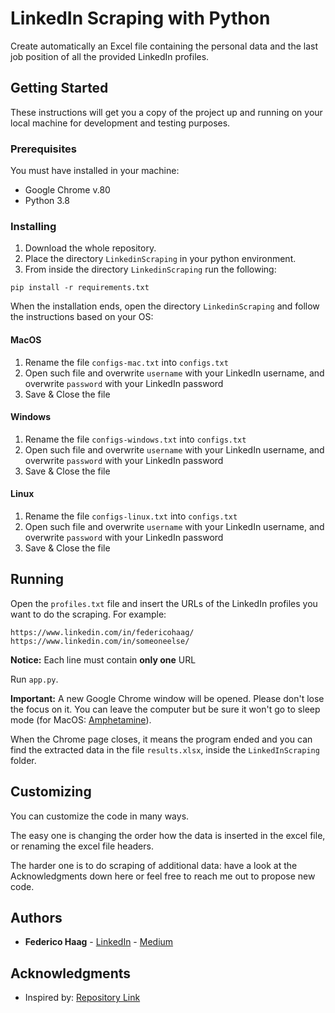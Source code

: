 # LinkedIn Scraping with Python

Create automatically an Excel file containing the personal data and the last job position of all the provided LinkedIn profiles.

## Getting Started

These instructions will get you a copy of the project up and running on your local machine for development and testing purposes.

### Prerequisites

You must have installed in your machine:
* Google Chrome v.80
* Python 3.8


### Installing

1. Download the whole repository.
2. Place the directory `LinkedinScraping` in your python environment.
3. From inside the directory `LinkedinScraping` run the following:
```
pip install -r requirements.txt
```
 
When the installation ends, open the directory `LinkedinScraping` and follow the instructions based on your OS:

#### MacOS
1. Rename the file `configs-mac.txt` into `configs.txt`
2. Open such file and overwrite `username` with your LinkedIn username, and overwrite `password` with your LinkedIn password
3. Save & Close the file
#### Windows
1. Rename the file `configs-windows.txt` into `configs.txt`
2. Open such file and overwrite `username` with your LinkedIn username, and overwrite `password` with your LinkedIn password
3. Save & Close the file
#### Linux
1. Rename the file `configs-linux.txt` into `configs.txt`
2. Open such file and overwrite `username` with your LinkedIn username, and overwrite `password` with your LinkedIn password
3. Save & Close the file


## Running

Open the `profiles.txt` file and insert the URLs of the LinkedIn profiles you want to do the scraping.
For example:
```
https://www.linkedin.com/in/federicohaag/
https://www.linkedin.com/in/someoneelse/
```
**Notice:** Each line must contain **only one** URL

Run `app.py`.

**Important:** A new Google Chrome window will be opened. Please don't lose the focus on it. You can leave the computer but be sure it won't go to sleep mode (for MacOS: [Amphetamine](https://apps.apple.com/it/app/amphetamine/id937984704?mt=12)).

When the Chrome page closes, it means the program ended and you can find the extracted data in the file `results.xlsx`, inside the `LinkedInScraping` folder.

## Customizing

You can customize the code in many ways.

The easy one is changing the order how the data is inserted in the excel file, or renaming the excel file headers.

The harder one is to do scraping of additional data: have a look at the Acknowledgments down here or feel free to reach me out to propose new code.

## Authors

* **Federico Haag** - [LinkedIn](https://www.linkedin.com/in/federicohaag/) - [Medium](https://medium.com/@federicohaag)

## Acknowledgments

* Inspired by: [Repository Link](https://github.com/laxmimerit/LinkedIn-Profile-Scrapper-in-Python)

